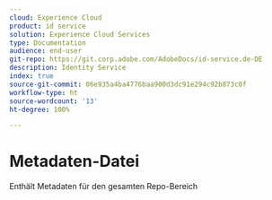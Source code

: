 ```yaml
---
cloud: Experience Cloud
product: id service
solution: Experience Cloud Services
type: Documentation
audience: end-user
git-repo: https://git.corp.adobe.com/AdobeDocs/id-service.de-DE
description: Identity Service
index: true
source-git-commit: 06e935a4ba4776baa900d3dc91e294c92b873c0f
workflow-type: ht
source-wordcount: '13'
ht-degree: 100%

---
```



# Metadaten-Datei

Enthält Metadaten für den gesamten Repo-Bereich